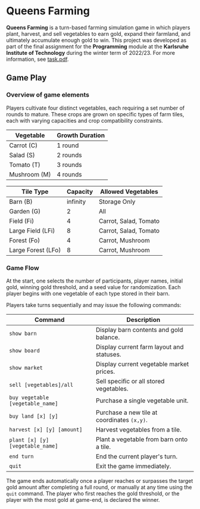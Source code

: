 # Queens Farming

**Queens Farming** is a turn-based farming simulation game in which players plant, harvest, and sell vegetables to earn gold, expand their farmland, and ultimately accumulate enough gold to win. This project was developed as part of the final assignment for the **Programming** module at the **Karlsruhe Institute of Technology** during the winter term of 2022/23. For more information, see [task.pdf](./task.pdf). 



## Game Play

### Overview of game elements
Players cultivate four distinct vegetables, each requiring a set number of rounds to mature. These crops are grown on specific types of farm tiles, each with varying capacities and crop compatibility constraints. 

| Vegetable    | Growth Duration |
| ------------ | --------------- |
| Carrot (C)   | 1 round         |
| Salad (S)    | 2 rounds        |
| Tomato (T)   | 3 rounds        |
| Mushroom (M) | 4 rounds        |


| Tile Type          | Capacity | Allowed Vegetables    |
| ------------------ | -------- | --------------------- |
| Barn (B)           | infinity | Storage Only          |
| Garden (G)         | 2        | All                   |
| Field (Fi)         | 4        | Carrot, Salad, Tomato |
| Large Field (LFi)  | 8        | Carrot, Salad, Tomato |
| Forest (Fo)        | 4        | Carrot, Mushroom      |
| Large Forest (LFo) | 8        | Carrot, Mushroom      |

### Game Flow

At the start, one selects the number of participants, player names, initial gold, winning gold threshold, and a seed value for randomization. Each player begins with one vegetable of each type stored in their barn.

Players take turns sequentially and may issue the following commands:  

| Command                          | Description                                 |
| -------------------------------- | ------------------------------------------- |
| `show barn`                      | Display barn contents and gold balance.     |
| `show board`                     | Display current farm layout and statuses.   |
| `show market`                    | Display current vegetable market prices.    |
| `sell [vegetables]/all`          | Sell specific or all stored vegetables.     |
| `buy vegetable [vegetable_name]` | Purchase a single vegetable unit.           |
| `buy land [x] [y]`               | Purchase a new tile at coordinates `(x,y)`. |
| `harvest [x] [y] [amount]`       | Harvest vegetables from a tile.             |
| `plant [x] [y] [vegetable_name]` | Plant a vegetable from barn onto a tile.    |
| `end turn`                       | End the current player's turn.              |
| `quit`                           | Exit the game immediately.                  |

The game ends automatically once a player reaches or surpasses the target gold amount after completing a full round, or manually at any time using the `quit` command. The player who first reaches the gold threshold, or the player with the most gold at game-end, is declared the winner.
